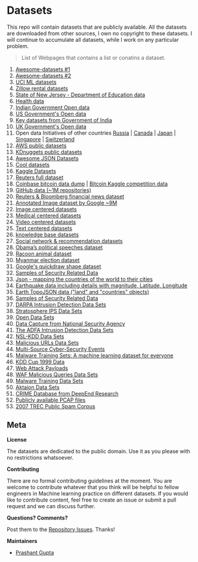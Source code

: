 # Datasets
This repo will contain datasets that are publicly available. All the datasets are downloaded from other sources, I own no copyright to these datasets.
I will continue to accumulate all datasets, while I work on any particular problem.

> List of Webpages that contains a list or conatins a dataset.

1. [Awesome-datasets #1](https://github.com/caesar0301/awesome-public-datasets)
2. [Awesome-datasets #2](https://github.com/viisar/awesome-datasets)
3. [UCI ML datasets](http://archive.ics.uci.edu/ml/datasets.html)
4. [Zillow rental datasets](https://github.com/chrismetcalf/zillow-data/tree/master/data)
5. [State of New Jersey - Department of Education data](http://www.nj.gov/education/data/)
6. [Health data](https://www.healthdata.gov/search/type/dataset)
7. [Indian Government Open data](https://data.gov.in/)
8. [US Government's Open data](https://www.data.gov/)
9. [Key datasets from Government of India](http://ml-india.org/datasets/)
10. [UK Government's Open data](https://data.gov.uk/)
11. Open data Initiatives of other countries [Russia](http://data.gov.ru/?language=en) | [Canada](http://open.canada.ca/data/en/dataset) | [Japan](http://www.data.go.jp/data/en/dataset) | [Singapore](https://data.gov.sg/) | [Switzerland](https://opendata.swiss/en/)
12. [AWS public datasets](https://aws.amazon.com/public-datasets/)
13. [KDnuggets public datasets](http://www.kdnuggets.com/datasets/index.html)
14. [Awesome JSON Datasets](https://github.com/jdorfman/awesome-json-datasets)
15. [Cool datasets](https://www.cooldatasets.com/)
16. [Kaggle Datasets](https://www.kaggle.com/datasets)
17. [Reuters full dataset](https://github.com/philipperemy/Reuters-full-data-set)
18. [Coinbase bitcoin data dump](http://api.bitcoincharts.com/v1/csv/coinbaseUSD.csv.gz) | [Bitcoin Kaggle competition data](https://inclass.kaggle.com/mczielinski/bitcoin-historical-data/data)
19. [GitHub data (~1M repositories)](https://github.com/philipperemy/Github-full-data-set)
20. [Reuters & Bloomberg financial news dataset](https://github.com/philipperemy/financial-news-dataset)
21. [Annotated Image dataset by Google ~9M](https://github.com/openimages/dataset)
22. [Image centered datasets](https://github.com/rudvlf0413/Dataset#image)
23. [Medical centered datasets](https://github.com/rudvlf0413/Dataset#medical)
24. [Video centered datasets](https://github.com/rudvlf0413/Dataset#video)
25. [Text centered datasets](https://github.com/rudvlf0413/Dataset#text)
26. [knowledge base datasets](https://github.com/rudvlf0413/Dataset#knowledge-base)
27. [Social network & recommendation datasets](https://github.com/rudvlf0413/Dataset#social-networks--recomendationdation)
28. [Obama’s political speeches dataset](https://github.com/samim23/obama-rnn/blob/master/input.txt)
29. [Racoon animal dataset](https://github.com/datitran/raccoon_dataset)
30. [Myanmar election dataset](https://github.com/MyanmarAPI/dataset)
31. [Google's quickdraw shape dataset](https://github.com/googlecreativelab/quickdraw-dataset#get-the-data)
32. [Samples of Security Related Data](http://www.secrepo.com/)
33. [Json - mapping the countries of the world to their cities](https://gist.github.com/x0v/7e660add90c18cc1980eabf10439c2fc)
34. [Earthquake data including details with magnitude, Latitude, Longitude](https://gist.github.com/x0v/0eb3f93cef83954c6ccbc1257c46a0a6)
35. [Earth TopoJSON data ("land" and "countries" objects)](https://gist.github.com/x0v/9b0558613b94eb2498325931acf5ea21)
36. [Samples of Security Related Data](http://www.secrepo.com/)
37. [DARPA Intrusion Detection Data Sets](https://www.ll.mit.edu/ideval/data/)
38. [Stratosphere IPS Data Sets](https://stratosphereips.org/category/dataset.html)
39. [Open Data Sets](http://csr.lanl.gov/data/)
40. [Data Capture from National Security Agency](http://www.westpoint.edu/crc/SitePages/DataSets.aspx)
41. [The ADFA Intrusion Detection Data Sets](https://www.unsw.adfa.edu.au/australian-centre-for-cyber-security/cybersecurity/ADFA-IDS-Datasets/)
42. [NSL-KDD Data Sets](https://github.com/defcom17/NSL_KDD)
43. [Malicious URLs Data Sets](http://sysnet.ucsd.edu/projects/url/)
44. [Multi-Source Cyber-Security Events](http://csr.lanl.gov/data/cyber1/)
45. [Malware Training Sets: A machine learning dataset for everyone](http://marcoramilli.blogspot.cz/2016/12/malware-training-sets-machine-learning.html)
46. [KDD Cup 1999 Data](http://kdd.ics.uci.edu/databases/kddcup99/kddcup99.html)
47. [Web Attack Payloads](https://github.com/foospidy/payloads)
48. [WAF Malicious Queries Data Sets](https://github.com/faizann24/Fwaf-Machine-Learning-driven-Web-Application-Firewall)
49. [Malware Training Data Sets](https://github.com/marcoramilli/MalwareTrainingSets)
50. [Aktaion Data Sets](https://github.com/jzadeh/Aktaion/tree/master/data)
51. [CRIME Database from DeepEnd Research](https://www.dropbox.com/sh/7fo4efxhpenexqp/AADHnRKtL6qdzCdRlPmJpS8Aa/CRIME?dl=0)
52. [Publicly available PCAP files](http://www.netresec.com/?page=PcapFiles)
53. [2007 TREC Public Spam Corpus](https://plg.uwaterloo.ca/~gvcormac/treccorpus07/)


## Meta

**License**

The datasets are dedicated to the public domain. Use it as you please with no restrictions whatsoever.

**Contributing**

There are no formal contributing guidelines at the moment. You are welcome to contribute whatever that you think will be helpful to fellow engineers in Machine learning practice on different datasets. If you would like to contribute content, feel free to create an issue or submit a pull request and we can discuss further.

**Questions? Comments?**

Post them to the [Repository Issues](https://github.com/x0v/Datasets/issues/new). Thanks!

**Maintainers**

- [Prashant Gupta](https://github.com/x0v)
